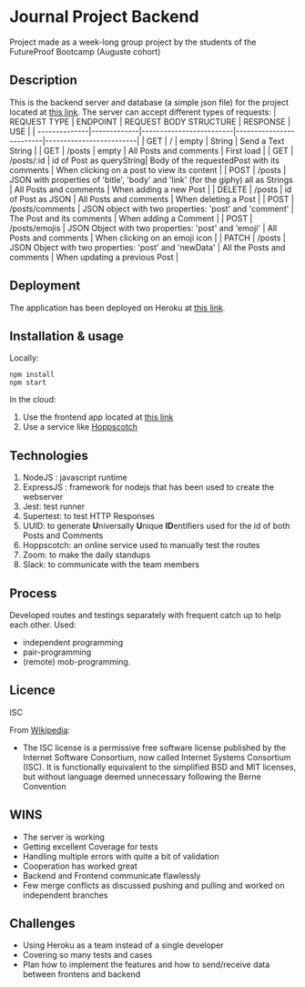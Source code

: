 # Journal Project Backend
Project made as a week-long group project by the students of the FutureProof Bootcamp (Auguste cohort)

## Description
This is the backend server and database (a simple json file) for the project located at [this link](https://github.com/xargon666/Journal_Project_Frontend).
The server can accept different types of requests:
| REQUEST TYPE  | ENDPOINT    | REQUEST BODY STRUCTURE  | RESPONSE                | USE                     |
| --------------|-------------|-------------------------|-------------------------|-------------------------|
| GET           | /           | empty                   | String                  | Send a Text String      |
| GET           | /posts      | empty                   | All Posts and comments  | First load              |
| GET           | /posts/:id  | id of Post as queryString| Body of the requestedPost with its comments | When clicking on a post to view its content |
| POST          | /posts      | JSON with properties of 'bitle', 'body' and 'link' (for the giphy) all as Strings | All Posts and comments | When adding a new Post |
| DELETE        | /posts      | id of Post as JSON      | All Posts and comments  | When deleting a Post    |
| POST          | /posts/comments | JSON object with two properties: 'post' and 'comment' | The Post and its comments | When adding a Comment |
| POST          | /posts/emojis | JSON Object with two properties: 'post' and 'emoji' | All Posts and comments  | When clicking on an emoji icon  |
| PATCH         | /posts      | JSON Object with two properties: 'post' and 'newData' | All the Posts and comments  | When updating a previous Post |

## Deployment
The application has been deployed on Heroku at [this link](https://journal-project-backend.herokuapp.com/).

## Installation & usage
Locally:
```
npm install
npm start
```
In the cloud:
1. Use the frontend app located at [this link](https://github.com/xargon666/Journal_Project_Frontend)
2. Use a service like [Hoppscotch](https://hoppscotch.io/)

## Technologies
1. NodeJS : javascript runtime
2. ExpressJS : framework for nodejs that has been used to create the webserver
3. Jest: test runner
4. Supertest: to test HTTP Responses
5. UUID: to generate **U**niversally **U**nique **ID**entifiers used for the id of both Posts and Comments
6. Hoppscotch: an online service used to manually test the routes
7. Zoom: to make the daily standups
8. Slack: to communicate with the team members

## Process
Developed routes and testings separately with frequent catch up to help each other.
Used: 
- independent programming
- pair-programming
- (remote) mob-programming.

## Licence
ISC

From [Wikipedia](https://en.wikipedia.org/wiki/ISC_license):
- The ISC license is a permissive free software license published by the Internet Software Consortium, now called Internet Systems Consortium (ISC). It is functionally equivalent to the simplified BSD and MIT licenses, but without language deemed unnecessary following the Berne Convention

## WINS
- The server is working
- Getting excellent Coverage for tests
- Handling multiple errors with quite a bit of validation
- Cooperation has worked great
- Backend and Frontend communicate flawlessly 
- Few merge conflicts as discussed pushing and pulling and worked on independent branches

## Challenges
- Using Heroku as a team instead of a single developer
- Covering so many tests and cases
- Plan how to implement the features and how to send/receive data between frontens and backend
